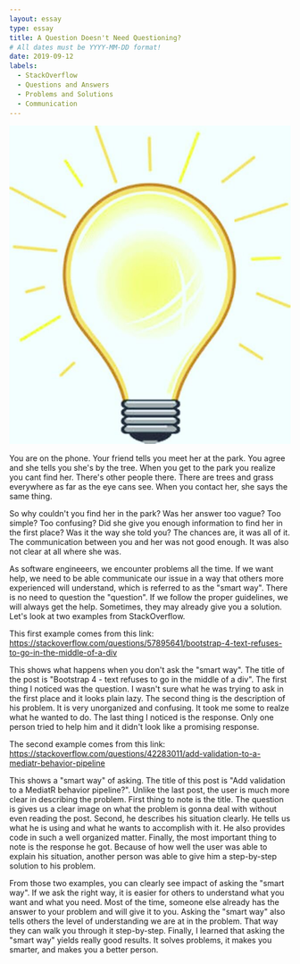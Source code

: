 ```yaml
---
layout: essay
type: essay
title: A Question Doesn't Need Questioning?
# All dates must be YYYY-MM-DD format!
date: 2019-09-12
labels:
  - StackOverflow
  - Questions and Answers
  - Problems and Solutions
  - Communication
---
```


<img class="ui medium left floated image" src="../images/smartbulb.jpg">

You are on the phone. Your friend tells you meet her at the park. You agree and she tells you she's by the tree. When you get to the park
you realize you cant find her. There's other people there. There are trees and grass everywhere as far as the eye cans see. When you 
contact her, she says the same thing. 


So why couldn't you find her in the park? Was her answer too vague? Too simple? Too confusing? Did she give you enough information to find
her in the first place? Was it the way she told you? The chances are, it was all of it. The communication between you and her was not
good enough. It was also not clear at all where she was.


As software engineeers, we encounter problems all the time. If we want help, we need to be able communicate our issue in a way that others
more experienced will understand, which is referred to as the "smart way". There is no need to question the "question". If we follow 
the proper guidelines, we will always get the help. Sometimes, they may already give you a solution. Let's look at two examples from 
StackOverflow.


This first example comes from this link: 
https://stackoverflow.com/questions/57895641/bootstrap-4-text-refuses-to-go-in-the-middle-of-a-div


This shows what happens when you don't ask the "smart way". The title of the post is "Bootstrap 4 - text refuses to go in the middle of a 
div". The first thing I noticed was the question. I wasn't sure what he was trying to ask in the first place and it looks plain lazy. The
second thing is the description of his problem. It is very unorganized and confusing. It took me some to realze what he wanted to do. The 
last thing I noticed is the response. Only one person tried to help him and it didn't look like a promising response.


The second example comes from this link: 
https://stackoverflow.com/questions/42283011/add-validation-to-a-mediatr-behavior-pipeline


This shows a "smart way" of asking. The title of this post is "Add validation to a MediatR behavior pipeline?". Unlike the last post, the
user is much more clear in describing the problem. First thing to note is the title. The question is gives us a clear image on what the 
problem is gonna deal with without even reading the post. Second, he describes his situation clearly. He tells us what he is using and 
what he wants to accomplish with it. He also provides code in such a well organized matter. Finally, the most important thing to note is 
the response he got. Because of how well the user was able to explain his situation, another person was able to give him a step-by-step
solution to his problem.


From those two examples, you can clearly see impact of asking the "smart way". If we ask the right way, it is easier for others to
understand what you want and what you need. Most of the time, someone else already has the answer to your problem and will give it to
you. Asking the "smart way" also tells others the level of understanding we are at in the problem. That way they can walk you through
it step-by-step. Finally, I learned that asking the "smart way" yields really good results. It solves problems, it makes you smarter, and
makes you a better person.
